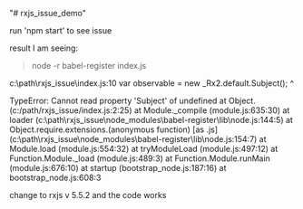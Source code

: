 "# rxjs_issue_demo" 

run 'npm start' to see issue

result I am seeing:
> node -r babel-register index.js

c:\path\rxjs_issue\index.js:10
var observable = new _Rx2.default.Subject();
                                  ^

TypeError: Cannot read property 'Subject' of undefined
    at Object.<anonymous> (c:/path/rxjs_issue/index.js:2:25)
    at Module._compile (module.js:635:30)
    at loader (c:\path\rxjs_issue\node_modules\babel-register\lib\node.js:144:5)
    at Object.require.extensions.(anonymous function) [as .js] (c:\path\rxjs_issue\node_modules\babel-register\lib\node.js:154:7)
    at Module.load (module.js:554:32)
    at tryModuleLoad (module.js:497:12)
    at Function.Module._load (module.js:489:3)
    at Function.Module.runMain (module.js:676:10)
    at startup (bootstrap_node.js:187:16)
    at bootstrap_node.js:608:3


change to rxjs v 5.5.2 and the code works